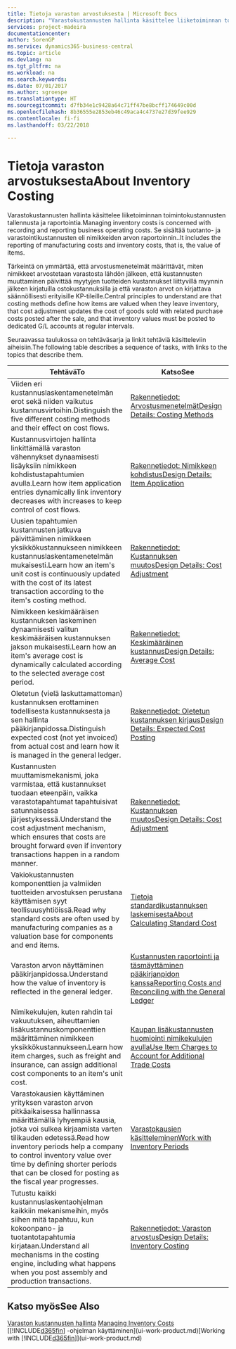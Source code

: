 ```yaml
---
title: Tietoja varaston arvostuksesta | Microsoft Docs
description: "Varastokustannusten hallinta käsittelee liiketoiminnan toimintokustannusten tallennusta ja raportointia. Se sisältää tuotanto- ja varastointikustannusten eli nimikkeiden arvon raportoinnin.."
services: project-madeira
documentationcenter: 
author: SorenGP
ms.service: dynamics365-business-central
ms.topic: article
ms.devlang: na
ms.tgt_pltfrm: na
ms.workload: na
ms.search.keywords: 
ms.date: 07/01/2017
ms.author: sgroespe
ms.translationtype: HT
ms.sourcegitcommit: d7fb34e1c9428a64c71ff47be8bcff174649c00d
ms.openlocfilehash: 8b36555e2853eb46c49aca4c4737e27d39fee929
ms.contentlocale: fi-fi
ms.lasthandoff: 03/22/2018

---
```

# <a name="about-inventory-costing"></a><span data-ttu-id="e0183-104">Tietoja varaston arvostuksesta</span><span class="sxs-lookup"><span data-stu-id="e0183-104">About Inventory Costing</span></span>
<span data-ttu-id="e0183-105">Varastokustannusten hallinta käsittelee liiketoiminnan toimintokustannusten tallennusta ja raportointia.</span><span class="sxs-lookup"><span data-stu-id="e0183-105">Managing inventory costs is concerned with recording and reporting business operating costs.</span></span> <span data-ttu-id="e0183-106">Se sisältää tuotanto- ja varastointikustannusten eli nimikkeiden arvon raportoinnin..</span><span class="sxs-lookup"><span data-stu-id="e0183-106">It includes the reporting of manufacturing costs and inventory costs, that is, the value of items.</span></span>  

 <span data-ttu-id="e0183-107">Tärkeintä on ymmärtää, että arvostusmenetelmät määrittävät, miten nimikkeet arvostetaan varastosta lähdön jälkeen, että kustannusten muuttaminen päivittää myytyjen tuotteiden kustannukset liittyvillä myynnin jälkeen kirjatuilla ostokustannuksilla ja että varaston arvot on kirjattava säännöllisesti erityisille KP-tileille.</span><span class="sxs-lookup"><span data-stu-id="e0183-107">Central principles to understand are that costing methods define how items are valued when they leave inventory, that cost adjustment updates the cost of goods sold with related purchase costs posted after the sale, and that inventory values must be posted to dedicated G/L accounts at regular intervals.</span></span>  

 <span data-ttu-id="e0183-108">Seuraavassa taulukossa on tehtäväsarja ja linkit tehtäviä käsitteleviin aiheisiin.</span><span class="sxs-lookup"><span data-stu-id="e0183-108">The following table describes a sequence of tasks, with links to the topics that describe them.</span></span>   

|<span data-ttu-id="e0183-109">**Tehtävä**</span><span class="sxs-lookup"><span data-stu-id="e0183-109">**To**</span></span>|<span data-ttu-id="e0183-110">**Katso**</span><span class="sxs-lookup"><span data-stu-id="e0183-110">**See**</span></span>|  
|------------|-------------|  
|<span data-ttu-id="e0183-111">Viiden eri kustannuslaskentamenetelmän erot sekä niiden vaikutus kustannusvirtoihin.</span><span class="sxs-lookup"><span data-stu-id="e0183-111">Distinguish the five different costing methods and their effect on cost flows.</span></span>|[<span data-ttu-id="e0183-112">Rakennetiedot: Arvostusmenetelmät</span><span class="sxs-lookup"><span data-stu-id="e0183-112">Design Details: Costing Methods</span></span>](design-details-costing-methods.md)|  
|<span data-ttu-id="e0183-113">Kustannusvirtojen hallinta linkittämällä varaston vähennykset dynaamisesti lisäyksiin nimikkeen kohdistustapahtumien avulla.</span><span class="sxs-lookup"><span data-stu-id="e0183-113">Learn how item application entries dynamically link inventory decreases with increases to keep control of cost flows.</span></span>|[<span data-ttu-id="e0183-114">Rakennetiedot: Nimikkeen kohdistus</span><span class="sxs-lookup"><span data-stu-id="e0183-114">Design Details: Item Application</span></span>](design-details-item-application.md)|  
|<span data-ttu-id="e0183-115">Uusien tapahtumien kustannusten jatkuva päivittäminen nimikkeen yksikkökustannukseen nimikkeen kustannuslaskentamenetelmän mukaisesti.</span><span class="sxs-lookup"><span data-stu-id="e0183-115">Learn how an item's unit cost is continuously updated with the cost of its latest transaction according to the item's costing method.</span></span>|[<span data-ttu-id="e0183-116">Rakennetiedot: Kustannuksen muutos</span><span class="sxs-lookup"><span data-stu-id="e0183-116">Design Details: Cost Adjustment</span></span>](design-details-cost-adjustment.md)|  
|<span data-ttu-id="e0183-117">Nimikkeen keskimääräisen kustannuksen laskeminen dynaamisesti valitun keskimääräisen kustannuksen jakson mukaisesti.</span><span class="sxs-lookup"><span data-stu-id="e0183-117">Learn how an item's average cost is dynamically calculated according to the selected average cost period.</span></span>|[<span data-ttu-id="e0183-118">Rakennetiedot: Keskimääräinen kustannus</span><span class="sxs-lookup"><span data-stu-id="e0183-118">Design Details: Average Cost</span></span>](design-details-average-cost.md)|  
|<span data-ttu-id="e0183-119">Oletetun (vielä laskuttamattoman) kustannuksen erottaminen todellisesta kustannuksesta ja sen hallinta pääkirjanpidossa.</span><span class="sxs-lookup"><span data-stu-id="e0183-119">Distinguish expected cost (not yet invoiced) from actual cost and learn how it is managed in the general ledger.</span></span>|[<span data-ttu-id="e0183-120">Rakennetiedot: Oletetun kustannuksen kirjaus</span><span class="sxs-lookup"><span data-stu-id="e0183-120">Design Details: Expected Cost Posting</span></span>](design-details-expected-cost-posting.md)|  
|<span data-ttu-id="e0183-121">Kustannusten muuttamismekanismi, joka varmistaa, että kustannukset tuodaan eteenpäin, vaikka varastotapahtumat tapahtuisivat satunnaisessa järjestyksessä.</span><span class="sxs-lookup"><span data-stu-id="e0183-121">Understand the cost adjustment mechanism, which ensures that costs are brought forward even if inventory transactions happen in a random manner.</span></span>|[<span data-ttu-id="e0183-122">Rakennetiedot: Kustannuksen muutos</span><span class="sxs-lookup"><span data-stu-id="e0183-122">Design Details: Cost Adjustment</span></span>](design-details-cost-adjustment.md)|  
|<span data-ttu-id="e0183-123">Vakiokustannusten komponenttien ja valmiiden tuotteiden arvostuksen perustana käyttämisen syyt teollisuusyhtiöissä.</span><span class="sxs-lookup"><span data-stu-id="e0183-123">Read why standard costs are often used by manufacturing companies as a valuation base for components and end items.</span></span>|[<span data-ttu-id="e0183-124">Tietoja standardikustannuksen laskemisesta</span><span class="sxs-lookup"><span data-stu-id="e0183-124">About Calculating Standard Cost</span></span>](finance-about-calculating-standard-cost.md)|  
|<span data-ttu-id="e0183-125">Varaston arvon näyttäminen pääkirjanpidossa.</span><span class="sxs-lookup"><span data-stu-id="e0183-125">Understand how the value of inventory is reflected in the general ledger.</span></span>|[<span data-ttu-id="e0183-126">Kustannusten raportointi ja täsmäyttäminen pääkirjanpidon kanssa</span><span class="sxs-lookup"><span data-stu-id="e0183-126">Reporting Costs and Reconciling with the General Ledger</span></span>](finance-report-costs-and-reconcile-with-the-general-ledger.md)|  
|<span data-ttu-id="e0183-127">Nimikekulujen, kuten rahdin tai vakuutuksen, aiheuttamien lisäkustannuskomponenttien määrittäminen nimikkeen yksikkökustannukseen.</span><span class="sxs-lookup"><span data-stu-id="e0183-127">Learn how item charges, such as freight and insurance, can assign additional cost components to an item's unit cost.</span></span>|[<span data-ttu-id="e0183-128">Kaupan lisäkustannusten huomiointi nimikekulujen avulla</span><span class="sxs-lookup"><span data-stu-id="e0183-128">Use Item Charges to Account for Additional Trade Costs</span></span>](payables-how-assign-item-charges.md)|  
|<span data-ttu-id="e0183-129">Varastokausien käyttäminen yrityksen varaston arvon pitkäaikaisessa hallinnassa määrittämällä lyhyempiä kausia, jotka voi sulkea kirjaamista varten tilikauden edetessä.</span><span class="sxs-lookup"><span data-stu-id="e0183-129">Read how inventory periods help a company to control inventory value over time by defining shorter periods that can be closed for posting as the fiscal year progresses.</span></span>|[<span data-ttu-id="e0183-130">Varastokausien käsitteleminen</span><span class="sxs-lookup"><span data-stu-id="e0183-130">Work with Inventory Periods</span></span>](finance-how-to-work-with-inventory-periods.md)|  
|<span data-ttu-id="e0183-131">Tutustu kaikki kustannuslaskentaohjelman kaikkiin mekanismeihin, myös siihen mitä tapahtuu, kun kokoonpano- ja tuotantotapahtumia kirjataan.</span><span class="sxs-lookup"><span data-stu-id="e0183-131">Understand all mechanisms in the costing engine, including what happens when you post assembly and production transactions.</span></span>|[<span data-ttu-id="e0183-132">Rakennetiedot: Varaston arvostus</span><span class="sxs-lookup"><span data-stu-id="e0183-132">Design Details: Inventory Costing</span></span>](design-details-inventory-costing.md)|

## <a name="see-also"></a><span data-ttu-id="e0183-133">Katso myös</span><span class="sxs-lookup"><span data-stu-id="e0183-133">See Also</span></span>
<span data-ttu-id="e0183-134">[Varaston kustannusten hallinta](finance-manage-inventory-costs.md)  </span><span class="sxs-lookup"><span data-stu-id="e0183-134">[Managing Inventory Costs](finance-manage-inventory-costs.md)  </span></span>  
<span data-ttu-id="e0183-135">[[!INCLUDE[d365fin](includes/d365fin_md.md)] -ohjelman käyttäminen](ui-work-product.md)</span><span class="sxs-lookup"><span data-stu-id="e0183-135">[Working with [!INCLUDE[d365fin](includes/d365fin_md.md)]](ui-work-product.md)</span></span>

